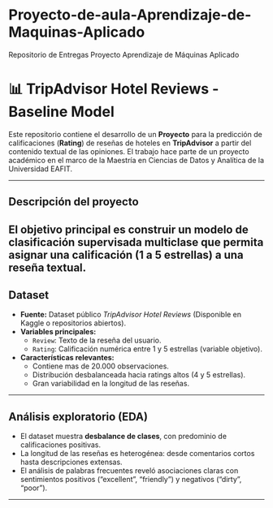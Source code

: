 # Proyecto-de-aula-Aprendizaje-de-Maquinas-Aplicado
Repositorio de Entregas Proyecto Aprendizaje de Máquinas Aplicado

# 📊 TripAdvisor Hotel Reviews - Baseline Model

Este repositorio contiene el desarrollo de un **Proyecto** para la predicción de calificaciones (**Rating**) de reseñas de hoteles en **TripAdvisor** a partir del contenido textual de las opiniones. El trabajo hace parte de un proyecto académico en el marco de la Maestría en Ciencias de Datos y Analítica de la Universidad EAFIT.

---

## Descripción del proyecto
El objetivo principal es construir un modelo de **clasificación supervisada multiclase** que permita asignar una calificación (1 a 5 estrellas) a una reseña textual.
---

## Dataset
- **Fuente:** Dataset público *TripAdvisor Hotel Reviews* (Disponible en Kaggle o repositorios abiertos).
- **Variables principales:**
  - `Review`: Texto de la reseña del usuario.
  - `Rating`: Calificación numérica entre 1 y 5 estrellas (variable objetivo).
- **Características relevantes:**
  - Contiene mas de 20.000 observaciones.
  - Distribución desbalanceada hacia ratings altos (4 y 5 estrellas).
  - Gran variabilidad en la longitud de las reseñas.

---

## Análisis exploratorio (EDA)
- El dataset muestra **desbalance de clases**, con predominio de calificaciones positivas.
- La longitud de las reseñas es heterogénea: desde comentarios cortos hasta descripciones extensas.
- El análisis de palabras frecuentes reveló asociaciones claras con sentimientos positivos (“excellent”, “friendly”) y negativos (“dirty”, “poor”).

---
